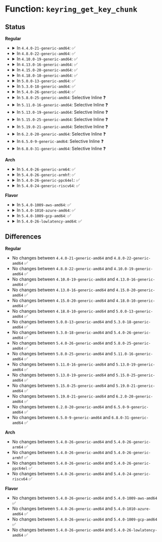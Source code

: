# Function: <code>keyring_get_key_chunk</code>

## Status
<b>Regular</b>
<ul>
<li>
<details>
<summary>In <code>4.4.0-21-generic-amd64</code>: ✅</summary>

```c
long unsigned int keyring_get_key_chunk(const void * data, int level)
```

```json
{
  "name": "keyring_get_key_chunk",
  "collision_type": "Unique Static",
  "inline_type": "No",
  "funcs": [
    {
      "addr": 18446744071582191072,
      "name": "keyring_get_key_chunk",
      "external": false,
      "loc": "security/keys/keyring.c:230",
      "file": "security/keys/keyring.c",
      "inline": "seen, unknown",
      "caller_inline": [],
      "caller_func": [
        "security/keys/keyring.c:keyring_get_object_key_chunk"
      ]
    }
  ],
  "symbols": [
    {
      "addr": 18446744071582191072,
      "name": "keyring_get_key_chunk",
      "section": ".text",
      "bind": "STB_LOCAL",
      "size": 175
    }
  ]
}
```
</details>
</li>
<li>
<details>
<summary>In <code>4.8.0-22-generic-amd64</code>: ✅</summary>

```c
long unsigned int keyring_get_key_chunk(const void * data, int level)
```

```json
{
  "name": "keyring_get_key_chunk",
  "collision_type": "Unique Static",
  "inline_type": "No",
  "funcs": [
    {
      "addr": 18446744071582407520,
      "name": "keyring_get_key_chunk",
      "external": false,
      "loc": "security/keys/keyring.c:230",
      "file": "security/keys/keyring.c",
      "inline": "seen, unknown",
      "caller_inline": [],
      "caller_func": [
        "security/keys/keyring.c:keyring_get_object_key_chunk"
      ]
    }
  ],
  "symbols": [
    {
      "addr": 18446744071582407520,
      "name": "keyring_get_key_chunk",
      "section": ".text",
      "bind": "STB_LOCAL",
      "size": 173
    }
  ]
}
```
</details>
</li>
<li>
<details>
<summary>In <code>4.10.0-19-generic-amd64</code>: ✅</summary>

```c
long unsigned int keyring_get_key_chunk(const void * data, int level)
```

```json
{
  "name": "keyring_get_key_chunk",
  "collision_type": "Unique Static",
  "inline_type": "No",
  "funcs": [
    {
      "addr": 18446744071582499712,
      "name": "keyring_get_key_chunk",
      "external": false,
      "loc": "security/keys/keyring.c:230",
      "file": "security/keys/keyring.c",
      "inline": "seen, unknown",
      "caller_inline": [],
      "caller_func": [
        "security/keys/keyring.c:keyring_get_object_key_chunk"
      ]
    }
  ],
  "symbols": [
    {
      "addr": 18446744071582499712,
      "name": "keyring_get_key_chunk",
      "section": ".text",
      "bind": "STB_LOCAL",
      "size": 173
    }
  ]
}
```
</details>
</li>
<li>
<details>
<summary>In <code>4.13.0-16-generic-amd64</code>: ✅</summary>

```c
long unsigned int keyring_get_key_chunk(const void * data, int level)
```

```json
{
  "name": "keyring_get_key_chunk",
  "collision_type": "Unique Static",
  "inline_type": "No",
  "funcs": [
    {
      "addr": 18446744071582580288,
      "name": "keyring_get_key_chunk",
      "external": false,
      "loc": "security/keys/keyring.c:230",
      "file": "security/keys/keyring.c",
      "inline": "seen, unknown",
      "caller_inline": [],
      "caller_func": [
        "security/keys/keyring.c:keyring_get_object_key_chunk"
      ]
    }
  ],
  "symbols": [
    {
      "addr": 18446744071582580288,
      "name": "keyring_get_key_chunk",
      "section": ".text",
      "bind": "STB_LOCAL",
      "size": 176
    }
  ]
}
```
</details>
</li>
<li>
<details>
<summary>In <code>4.15.0-20-generic-amd64</code>: ✅</summary>

```c
long unsigned int keyring_get_key_chunk(const void * data, int level)
```

```json
{
  "name": "keyring_get_key_chunk",
  "collision_type": "Unique Static",
  "inline_type": "No",
  "funcs": [
    {
      "addr": 18446744071582733168,
      "name": "keyring_get_key_chunk",
      "external": false,
      "loc": "security/keys/keyring.c:230",
      "file": "security/keys/keyring.c",
      "inline": "seen, unknown",
      "caller_inline": [],
      "caller_func": [
        "security/keys/keyring.c:keyring_get_object_key_chunk"
      ]
    }
  ],
  "symbols": [
    {
      "addr": 18446744071582733168,
      "name": "keyring_get_key_chunk",
      "section": ".text",
      "bind": "STB_LOCAL",
      "size": 176
    }
  ]
}
```
</details>
</li>
<li>
<details>
<summary>In <code>4.18.0-10-generic-amd64</code>: ✅</summary>

```c
long unsigned int keyring_get_key_chunk(const void * data, int level)
```

```json
{
  "name": "keyring_get_key_chunk",
  "collision_type": "Unique Static",
  "inline_type": "No",
  "funcs": [
    {
      "addr": 18446744071582931872,
      "name": "keyring_get_key_chunk",
      "external": false,
      "loc": "security/keys/keyring.c:230",
      "file": "security/keys/keyring.c",
      "inline": "seen, unknown",
      "caller_inline": [],
      "caller_func": [
        "security/keys/keyring.c:keyring_get_object_key_chunk"
      ]
    }
  ],
  "symbols": [
    {
      "addr": 18446744071582931872,
      "name": "keyring_get_key_chunk",
      "section": ".text",
      "bind": "STB_LOCAL",
      "size": 179
    }
  ]
}
```
</details>
</li>
<li>
<details>
<summary>In <code>5.0.0-13-generic-amd64</code>: ✅</summary>

```c
long unsigned int keyring_get_key_chunk(const void * data, int level)
```

```json
{
  "name": "keyring_get_key_chunk",
  "collision_type": "Unique Static",
  "inline_type": "No",
  "funcs": [
    {
      "addr": 18446744071583040384,
      "name": "keyring_get_key_chunk",
      "external": false,
      "loc": "security/keys/keyring.c:230",
      "file": "security/keys/keyring.c",
      "inline": "seen, unknown",
      "caller_inline": [],
      "caller_func": [
        "security/keys/keyring.c:keyring_get_object_key_chunk"
      ]
    }
  ],
  "symbols": [
    {
      "addr": 18446744071583040384,
      "name": "keyring_get_key_chunk",
      "section": ".text",
      "bind": "STB_LOCAL",
      "size": 179
    }
  ]
}
```
</details>
</li>
<li>
<details>
<summary>In <code>5.3.0-18-generic-amd64</code>: ✅</summary>

```c
long unsigned int keyring_get_key_chunk(const void * data, int level)
```

```json
{
  "name": "keyring_get_key_chunk",
  "collision_type": "Unique Static",
  "inline_type": "No",
  "funcs": [
    {
      "addr": 18446744071583221376,
      "name": "keyring_get_key_chunk",
      "external": false,
      "loc": "security/keys/keyring.c:268",
      "file": "security/keys/keyring.c",
      "inline": "seen, unknown",
      "caller_inline": [],
      "caller_func": [
        "security/keys/keyring.c:keyring_get_object_key_chunk"
      ]
    }
  ],
  "symbols": [
    {
      "addr": 18446744071583221376,
      "name": "keyring_get_key_chunk",
      "section": ".text",
      "bind": "STB_LOCAL",
      "size": 140
    }
  ]
}
```
</details>
</li>
<li>
<details>
<summary>In <code>5.4.0-26-generic-amd64</code>: ✅</summary>

```c
long unsigned int keyring_get_key_chunk(const void * data, int level)
```

```json
{
  "name": "keyring_get_key_chunk",
  "collision_type": "Unique Static",
  "inline_type": "No",
  "funcs": [
    {
      "addr": 18446744071583327184,
      "name": "keyring_get_key_chunk",
      "external": false,
      "loc": "security/keys/keyring.c:268",
      "file": "security/keys/keyring.c",
      "inline": "seen, unknown",
      "caller_inline": [],
      "caller_func": [
        "security/keys/keyring.c:keyring_get_object_key_chunk"
      ]
    }
  ],
  "symbols": [
    {
      "addr": 18446744071583327184,
      "name": "keyring_get_key_chunk",
      "section": ".text",
      "bind": "STB_LOCAL",
      "size": 140
    }
  ]
}
```
</details>
</li>
<li>
<details>
<summary>In <code>5.8.0-25-generic-amd64</code>: Selective Inline ❓</summary>

```c
long unsigned int keyring_get_key_chunk(const void * data, int level)
```

```json
{
  "name": "keyring_get_key_chunk",
  "collision_type": "Unique Static",
  "inline_type": "Selective",
  "funcs": [
    {
      "addr": 18446744071583663385,
      "name": "keyring_get_key_chunk",
      "external": false,
      "loc": "security/keys/keyring.c:268",
      "file": "security/keys/keyring.c",
      "inline": "not declared, inlined",
      "caller_inline": [
        "security/keys/keyring.c:keyring_get_object_key_chunk"
      ],
      "caller_func": []
    }
  ],
  "symbols": [
    {
      "addr": 18446744071583660128,
      "name": "keyring_get_key_chunk",
      "section": ".text",
      "bind": "STB_LOCAL",
      "size": 155
    }
  ]
}
```
</details>
</li>
<li>
<details>
<summary>In <code>5.11.0-16-generic-amd64</code>: Selective Inline ❓</summary>

```c
long unsigned int keyring_get_key_chunk(const void * data, int level)
```

```json
{
  "name": "keyring_get_key_chunk",
  "collision_type": "Unique Static",
  "inline_type": "Selective",
  "funcs": [
    {
      "addr": 18446744071583784841,
      "name": "keyring_get_key_chunk",
      "external": false,
      "loc": "security/keys/keyring.c:268",
      "file": "security/keys/keyring.c",
      "inline": "not declared, inlined",
      "caller_inline": [
        "security/keys/keyring.c:keyring_get_object_key_chunk"
      ],
      "caller_func": []
    }
  ],
  "symbols": [
    {
      "addr": 18446744071583781584,
      "name": "keyring_get_key_chunk",
      "section": ".text",
      "bind": "STB_LOCAL",
      "size": 155
    }
  ]
}
```
</details>
</li>
<li>
<details>
<summary>In <code>5.13.0-19-generic-amd64</code>: Selective Inline ❓</summary>

```c
long unsigned int keyring_get_key_chunk(const void * data, int level)
```

```json
{
  "name": "keyring_get_key_chunk",
  "collision_type": "Unique Static",
  "inline_type": "Selective",
  "funcs": [
    {
      "addr": 18446744071583809033,
      "name": "keyring_get_key_chunk",
      "external": false,
      "loc": "security/keys/keyring.c:268",
      "file": "security/keys/keyring.c",
      "inline": "not declared, inlined",
      "caller_inline": [
        "security/keys/keyring.c:keyring_get_object_key_chunk"
      ],
      "caller_func": []
    }
  ],
  "symbols": [
    {
      "addr": 18446744071583805824,
      "name": "keyring_get_key_chunk",
      "section": ".text",
      "bind": "STB_LOCAL",
      "size": 139
    }
  ]
}
```
</details>
</li>
<li>
<details>
<summary>In <code>5.15.0-25-generic-amd64</code>: Selective Inline ❓</summary>

```c
long unsigned int keyring_get_key_chunk(const void * data, int level)
```

```json
{
  "name": "keyring_get_key_chunk",
  "collision_type": "Unique Static",
  "inline_type": "Selective",
  "funcs": [
    {
      "addr": 18446744071584171625,
      "name": "keyring_get_key_chunk",
      "external": false,
      "loc": "security/keys/keyring.c:268",
      "file": "security/keys/keyring.c",
      "inline": "not declared, inlined",
      "caller_inline": [
        "security/keys/keyring.c:keyring_get_object_key_chunk"
      ],
      "caller_func": []
    }
  ],
  "symbols": [
    {
      "addr": 18446744071584168368,
      "name": "keyring_get_key_chunk",
      "section": ".text",
      "bind": "STB_LOCAL",
      "size": 139
    }
  ]
}
```
</details>
</li>
<li>
<details>
<summary>In <code>5.19.0-21-generic-amd64</code>: Selective Inline ❓</summary>

```c
long unsigned int keyring_get_key_chunk(const void * data, int level)
```

```json
{
  "name": "keyring_get_key_chunk",
  "collision_type": "Unique Static",
  "inline_type": "Selective",
  "funcs": [
    {
      "addr": 18446744071584771241,
      "name": "keyring_get_key_chunk",
      "external": false,
      "loc": "security/keys/keyring.c:268",
      "file": "security/keys/keyring.c",
      "inline": "not declared, inlined",
      "caller_inline": [
        "security/keys/keyring.c:keyring_get_object_key_chunk"
      ],
      "caller_func": []
    }
  ],
  "symbols": [
    {
      "addr": 18446744071584767600,
      "name": "keyring_get_key_chunk",
      "section": ".text",
      "bind": "STB_LOCAL",
      "size": 199
    }
  ]
}
```
</details>
</li>
<li>
<details>
<summary>In <code>6.2.0-20-generic-amd64</code>: Selective Inline ❓</summary>

```c
long unsigned int keyring_get_key_chunk(const void * data, int level)
```

```json
{
  "name": "keyring_get_key_chunk",
  "collision_type": "Unique Static",
  "inline_type": "Selective",
  "funcs": [
    {
      "addr": 18446744071585467481,
      "name": "keyring_get_key_chunk",
      "external": false,
      "loc": "security/keys/keyring.c:268",
      "file": "security/keys/keyring.c",
      "inline": "not declared, inlined",
      "caller_inline": [
        "security/keys/keyring.c:keyring_get_object_key_chunk"
      ],
      "caller_func": []
    }
  ],
  "symbols": [
    {
      "addr": 18446744071585463536,
      "name": "keyring_get_key_chunk",
      "section": ".text",
      "bind": "STB_LOCAL",
      "size": 199
    }
  ]
}
```
</details>
</li>
<li>
<details>
<summary>In <code>6.5.0-9-generic-amd64</code>: Selective Inline ❓</summary>

```c
long unsigned int keyring_get_key_chunk(const void * data, int level)
```

```json
{
  "name": "keyring_get_key_chunk",
  "collision_type": "Unique Static",
  "inline_type": "Selective",
  "funcs": [
    {
      "addr": 18446744071585699113,
      "name": "keyring_get_key_chunk",
      "external": false,
      "loc": "security/keys/keyring.c:268",
      "file": "security/keys/keyring.c",
      "inline": "not declared, inlined",
      "caller_inline": [
        "security/keys/keyring.c:keyring_get_object_key_chunk"
      ],
      "caller_func": []
    }
  ],
  "symbols": [
    {
      "addr": 18446744071585695184,
      "name": "keyring_get_key_chunk",
      "section": ".text",
      "bind": "STB_LOCAL",
      "size": 203
    }
  ]
}
```
</details>
</li>
<li>
<details>
<summary>In <code>6.8.0-31-generic-amd64</code>: Selective Inline ❓</summary>

```c
long unsigned int keyring_get_key_chunk(const void * data, int level)
```

```json
{
  "name": "keyring_get_key_chunk",
  "collision_type": "Unique Static",
  "inline_type": "Selective",
  "funcs": [
    {
      "addr": 18446744071585946121,
      "name": "keyring_get_key_chunk",
      "external": false,
      "loc": "security/keys/keyring.c:268",
      "file": "security/keys/keyring.c",
      "inline": "not declared, inlined",
      "caller_inline": [
        "security/keys/keyring.c:keyring_get_object_key_chunk"
      ],
      "caller_func": []
    }
  ],
  "symbols": [
    {
      "addr": 18446744071585942096,
      "name": "keyring_get_key_chunk",
      "section": ".text",
      "bind": "STB_LOCAL",
      "size": 203
    }
  ]
}
```
</details>
</li>
</ul>
<b>Arch</b>
<ul>
<li>
<details>
<summary>In <code>5.4.0-26-generic-arm64</code>: ✅</summary>

```c
long unsigned int keyring_get_key_chunk(const void * data, int level)
```

```json
{
  "name": "keyring_get_key_chunk",
  "collision_type": "Unique Static",
  "inline_type": "No",
  "funcs": [
    {
      "addr": 18446603336495068728,
      "name": "keyring_get_key_chunk",
      "external": false,
      "loc": "security/keys/keyring.c:268",
      "file": "security/keys/keyring.c",
      "inline": "seen, unknown",
      "caller_inline": [],
      "caller_func": [
        "security/keys/keyring.c:keyring_get_object_key_chunk"
      ]
    }
  ],
  "symbols": [
    {
      "addr": 18446603336495068728,
      "name": "keyring_get_key_chunk",
      "section": ".text",
      "bind": "STB_LOCAL",
      "size": 236
    }
  ]
}
```
</details>
</li>
<li>
<details>
<summary>In <code>5.4.0-26-generic-armhf</code>: ✅</summary>

```c
long unsigned int keyring_get_key_chunk(const void * data, int level)
```

```json
{
  "name": "keyring_get_key_chunk",
  "collision_type": "Unique Static",
  "inline_type": "No",
  "funcs": [
    {
      "addr": 3228465288,
      "name": "keyring_get_key_chunk",
      "external": false,
      "loc": "security/keys/keyring.c:268",
      "file": "security/keys/keyring.c",
      "inline": "seen, unknown",
      "caller_inline": [],
      "caller_func": [
        "security/keys/keyring.c:keyring_get_object_key_chunk"
      ]
    }
  ],
  "symbols": [
    {
      "addr": 3228465288,
      "name": "keyring_get_key_chunk",
      "section": ".text",
      "bind": "STB_LOCAL",
      "size": 180
    }
  ]
}
```
</details>
</li>
<li>
<details>
<summary>In <code>5.4.0-26-generic-ppc64el</code>: ✅</summary>

```c
long unsigned int keyring_get_key_chunk(const void * data, int level)
```

```json
{
  "name": "keyring_get_key_chunk",
  "collision_type": "Unique Static",
  "inline_type": "No",
  "funcs": [
    {
      "addr": 13835058055288963840,
      "name": "keyring_get_key_chunk",
      "external": false,
      "loc": "security/keys/keyring.c:268",
      "file": "security/keys/keyring.c",
      "inline": "seen, unknown",
      "caller_inline": [],
      "caller_func": [
        "security/keys/keyring.c:keyring_get_object_key_chunk"
      ]
    }
  ],
  "symbols": [
    {
      "addr": 13835058055288963840,
      "name": "keyring_get_key_chunk",
      "section": ".text",
      "bind": "STB_LOCAL",
      "size": 244
    }
  ]
}
```
</details>
</li>
<li>
<details>
<summary>In <code>5.4.0-24-generic-riscv64</code>: ✅</summary>

```c
long unsigned int keyring_get_key_chunk(const void * data, int level)
```

```json
{
  "name": "keyring_get_key_chunk",
  "collision_type": "Unique Static",
  "inline_type": "No",
  "funcs": [
    {
      "addr": 18446743936274337048,
      "name": "keyring_get_key_chunk",
      "external": false,
      "loc": "security/keys/keyring.c:268",
      "file": "security/keys/keyring.c",
      "inline": "seen, unknown",
      "caller_inline": [],
      "caller_func": [
        "security/keys/keyring.c:keyring_get_object_key_chunk"
      ]
    }
  ],
  "symbols": [
    {
      "addr": 18446743936274337048,
      "name": "keyring_get_key_chunk",
      "section": ".text",
      "bind": "STB_LOCAL",
      "size": 208
    }
  ]
}
```
</details>
</li>
</ul>
<b>Flavor</b>
<ul>
<li>
<details>
<summary>In <code>5.4.0-1009-aws-amd64</code>: ✅</summary>

```c
long unsigned int keyring_get_key_chunk(const void * data, int level)
```

```json
{
  "name": "keyring_get_key_chunk",
  "collision_type": "Unique Static",
  "inline_type": "No",
  "funcs": [
    {
      "addr": 18446744071583295920,
      "name": "keyring_get_key_chunk",
      "external": false,
      "loc": "security/keys/keyring.c:268",
      "file": "security/keys/keyring.c",
      "inline": "seen, unknown",
      "caller_inline": [],
      "caller_func": [
        "security/keys/keyring.c:keyring_get_object_key_chunk"
      ]
    }
  ],
  "symbols": [
    {
      "addr": 18446744071583295920,
      "name": "keyring_get_key_chunk",
      "section": ".text",
      "bind": "STB_LOCAL",
      "size": 140
    }
  ]
}
```
</details>
</li>
<li>
<details>
<summary>In <code>5.4.0-1010-azure-amd64</code>: ✅</summary>

```c
long unsigned int keyring_get_key_chunk(const void * data, int level)
```

```json
{
  "name": "keyring_get_key_chunk",
  "collision_type": "Unique Static",
  "inline_type": "No",
  "funcs": [
    {
      "addr": 18446744071583233056,
      "name": "keyring_get_key_chunk",
      "external": false,
      "loc": "security/keys/keyring.c:268",
      "file": "security/keys/keyring.c",
      "inline": "seen, unknown",
      "caller_inline": [],
      "caller_func": [
        "security/keys/keyring.c:keyring_get_object_key_chunk"
      ]
    }
  ],
  "symbols": [
    {
      "addr": 18446744071583233056,
      "name": "keyring_get_key_chunk",
      "section": ".text",
      "bind": "STB_LOCAL",
      "size": 140
    }
  ]
}
```
</details>
</li>
<li>
<details>
<summary>In <code>5.4.0-1009-gcp-amd64</code>: ✅</summary>

```c
long unsigned int keyring_get_key_chunk(const void * data, int level)
```

```json
{
  "name": "keyring_get_key_chunk",
  "collision_type": "Unique Static",
  "inline_type": "No",
  "funcs": [
    {
      "addr": 18446744071583279952,
      "name": "keyring_get_key_chunk",
      "external": false,
      "loc": "security/keys/keyring.c:268",
      "file": "security/keys/keyring.c",
      "inline": "seen, unknown",
      "caller_inline": [],
      "caller_func": [
        "security/keys/keyring.c:keyring_get_object_key_chunk"
      ]
    }
  ],
  "symbols": [
    {
      "addr": 18446744071583279952,
      "name": "keyring_get_key_chunk",
      "section": ".text",
      "bind": "STB_LOCAL",
      "size": 140
    }
  ]
}
```
</details>
</li>
<li>
<details>
<summary>In <code>5.4.0-26-lowlatency-amd64</code>: ✅</summary>

```c
long unsigned int keyring_get_key_chunk(const void * data, int level)
```

```json
{
  "name": "keyring_get_key_chunk",
  "collision_type": "Unique Static",
  "inline_type": "No",
  "funcs": [
    {
      "addr": 18446744071583374496,
      "name": "keyring_get_key_chunk",
      "external": false,
      "loc": "security/keys/keyring.c:268",
      "file": "security/keys/keyring.c",
      "inline": "seen, unknown",
      "caller_inline": [],
      "caller_func": [
        "security/keys/keyring.c:keyring_get_object_key_chunk"
      ]
    }
  ],
  "symbols": [
    {
      "addr": 18446744071583374496,
      "name": "keyring_get_key_chunk",
      "section": ".text",
      "bind": "STB_LOCAL",
      "size": 140
    }
  ]
}
```
</details>
</li>
</ul>

## Differences
<b>Regular</b>
<ul>
<li>
No changes between <code>4.4.0-21-generic-amd64</code> and <code>4.8.0-22-generic-amd64</code> ✅
</li>
<li>
No changes between <code>4.8.0-22-generic-amd64</code> and <code>4.10.0-19-generic-amd64</code> ✅
</li>
<li>
No changes between <code>4.10.0-19-generic-amd64</code> and <code>4.13.0-16-generic-amd64</code> ✅
</li>
<li>
No changes between <code>4.13.0-16-generic-amd64</code> and <code>4.15.0-20-generic-amd64</code> ✅
</li>
<li>
No changes between <code>4.15.0-20-generic-amd64</code> and <code>4.18.0-10-generic-amd64</code> ✅
</li>
<li>
No changes between <code>4.18.0-10-generic-amd64</code> and <code>5.0.0-13-generic-amd64</code> ✅
</li>
<li>
No changes between <code>5.0.0-13-generic-amd64</code> and <code>5.3.0-18-generic-amd64</code> ✅
</li>
<li>
No changes between <code>5.3.0-18-generic-amd64</code> and <code>5.4.0-26-generic-amd64</code> ✅
</li>
<li>
No changes between <code>5.4.0-26-generic-amd64</code> and <code>5.8.0-25-generic-amd64</code> ✅
</li>
<li>
No changes between <code>5.8.0-25-generic-amd64</code> and <code>5.11.0-16-generic-amd64</code> ✅
</li>
<li>
No changes between <code>5.11.0-16-generic-amd64</code> and <code>5.13.0-19-generic-amd64</code> ✅
</li>
<li>
No changes between <code>5.13.0-19-generic-amd64</code> and <code>5.15.0-25-generic-amd64</code> ✅
</li>
<li>
No changes between <code>5.15.0-25-generic-amd64</code> and <code>5.19.0-21-generic-amd64</code> ✅
</li>
<li>
No changes between <code>5.19.0-21-generic-amd64</code> and <code>6.2.0-20-generic-amd64</code> ✅
</li>
<li>
No changes between <code>6.2.0-20-generic-amd64</code> and <code>6.5.0-9-generic-amd64</code> ✅
</li>
<li>
No changes between <code>6.5.0-9-generic-amd64</code> and <code>6.8.0-31-generic-amd64</code> ✅
</li>
</ul>
<b>Arch</b>
<ul>
<li>
No changes between <code>5.4.0-26-generic-amd64</code> and <code>5.4.0-26-generic-arm64</code> ✅
</li>
<li>
No changes between <code>5.4.0-26-generic-amd64</code> and <code>5.4.0-26-generic-armhf</code> ✅
</li>
<li>
No changes between <code>5.4.0-26-generic-amd64</code> and <code>5.4.0-26-generic-ppc64el</code> ✅
</li>
<li>
No changes between <code>5.4.0-26-generic-amd64</code> and <code>5.4.0-24-generic-riscv64</code> ✅
</li>
</ul>
<b>Flavor</b>
<ul>
<li>
No changes between <code>5.4.0-26-generic-amd64</code> and <code>5.4.0-1009-aws-amd64</code> ✅
</li>
<li>
No changes between <code>5.4.0-26-generic-amd64</code> and <code>5.4.0-1010-azure-amd64</code> ✅
</li>
<li>
No changes between <code>5.4.0-26-generic-amd64</code> and <code>5.4.0-1009-gcp-amd64</code> ✅
</li>
<li>
No changes between <code>5.4.0-26-generic-amd64</code> and <code>5.4.0-26-lowlatency-amd64</code> ✅
</li>
</ul>

